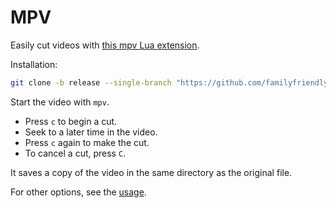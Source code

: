 # MPV

Easily cut videos with [this mpv Lua extension](https://github.com/familyfriendlymikey/mpv-cut).

Installation:

```sh
git clone -b release --single-branch "https://github.com/familyfriendlymikey/mpv-cut.git" ~/.config/mpv/scripts/mpv-cut
```

Start the video with `mpv`.

* Press `c` to begin a cut.
* Seek to a later time in the video.
* Press `c` again to make the cut.
* To cancel a cut, press `C`.

It saves a copy of the video in the same directory as the original file.

For other options, see the [usage](https://github.com/familyfriendlymikey/mpv-cut#usage).


